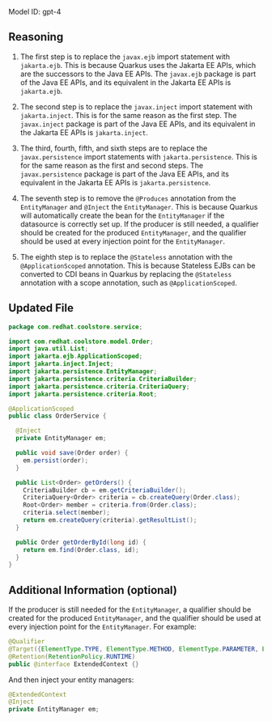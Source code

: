 Model ID: gpt-4
## Reasoning

1. The first step is to replace the `javax.ejb` import statement with `jakarta.ejb`. This is because Quarkus uses the Jakarta EE APIs, which are the successors to the Java EE APIs. The `javax.ejb` package is part of the Java EE APIs, and its equivalent in the Jakarta EE APIs is `jakarta.ejb`.

2. The second step is to replace the `javax.inject` import statement with `jakarta.inject`. This is for the same reason as the first step. The `javax.inject` package is part of the Java EE APIs, and its equivalent in the Jakarta EE APIs is `jakarta.inject`.

3. The third, fourth, fifth, and sixth steps are to replace the `javax.persistence` import statements with `jakarta.persistence`. This is for the same reason as the first and second steps. The `javax.persistence` package is part of the Java EE APIs, and its equivalent in the Jakarta EE APIs is `jakarta.persistence`.

4. The seventh step is to remove the `@Produces` annotation from the `EntityManager` and `@Inject` the `EntityManager`. This is because Quarkus will automatically create the bean for the `EntityManager` if the datasource is correctly set up. If the producer is still needed, a qualifier should be created for the produced `EntityManager`, and the qualifier should be used at every injection point for the `EntityManager`.

5. The eighth step is to replace the `@Stateless` annotation with the `@ApplicationScoped` annotation. This is because Stateless EJBs can be converted to CDI beans in Quarkus by replacing the `@Stateless` annotation with a scope annotation, such as `@ApplicationScoped`.

## Updated File

```java
package com.redhat.coolstore.service;

import com.redhat.coolstore.model.Order;
import java.util.List;
import jakarta.ejb.ApplicationScoped;
import jakarta.inject.Inject;
import jakarta.persistence.EntityManager;
import jakarta.persistence.criteria.CriteriaBuilder;
import jakarta.persistence.criteria.CriteriaQuery;
import jakarta.persistence.criteria.Root;

@ApplicationScoped
public class OrderService {

  @Inject
  private EntityManager em;

  public void save(Order order) {
    em.persist(order);
  }

  public List<Order> getOrders() {
    CriteriaBuilder cb = em.getCriteriaBuilder();
    CriteriaQuery<Order> criteria = cb.createQuery(Order.class);
    Root<Order> member = criteria.from(Order.class);
    criteria.select(member);
    return em.createQuery(criteria).getResultList();
  }

  public Order getOrderById(long id) {
    return em.find(Order.class, id);
  }
}
```

## Additional Information (optional)

If the producer is still needed for the `EntityManager`, a qualifier should be created for the produced `EntityManager`, and the qualifier should be used at every injection point for the `EntityManager`. For example:

```java
@Qualifier
@Target({ElementType.TYPE, ElementType.METHOD, ElementType.PARAMETER, ElementType.FIELD})
@Retention(RetentionPolicy.RUNTIME)
public @interface ExtendedContext {}
```

And then inject your entity managers:

```java
@ExtendedContext
@Inject
private EntityManager em;
```